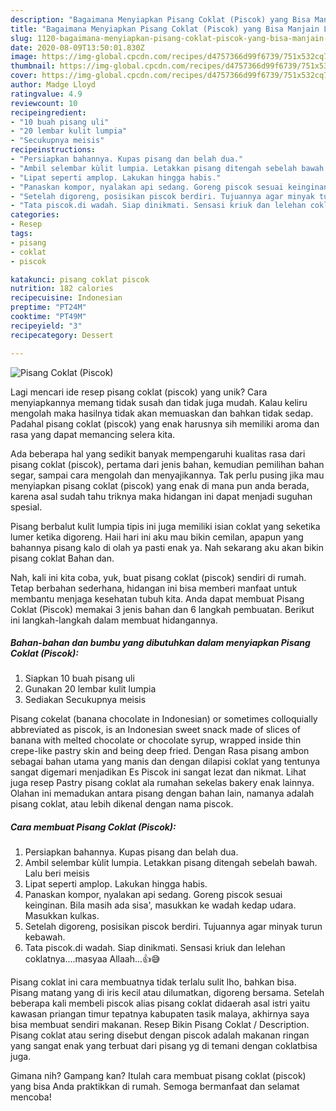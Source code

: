 ```yaml
---
description: "Bagaimana Menyiapkan Pisang Coklat (Piscok) yang Bisa Manjain Lidah"
title: "Bagaimana Menyiapkan Pisang Coklat (Piscok) yang Bisa Manjain Lidah"
slug: 1120-bagaimana-menyiapkan-pisang-coklat-piscok-yang-bisa-manjain-lidah
date: 2020-08-09T13:50:01.830Z
image: https://img-global.cpcdn.com/recipes/d4757366d99f6739/751x532cq70/pisang-coklat-piscok-foto-resep-utama.jpg
thumbnail: https://img-global.cpcdn.com/recipes/d4757366d99f6739/751x532cq70/pisang-coklat-piscok-foto-resep-utama.jpg
cover: https://img-global.cpcdn.com/recipes/d4757366d99f6739/751x532cq70/pisang-coklat-piscok-foto-resep-utama.jpg
author: Madge Lloyd
ratingvalue: 4.9
reviewcount: 10
recipeingredient:
- "10 buah pisang uli"
- "20 lembar kulit lumpia"
- "Secukupnya meisis"
recipeinstructions:
- "Persiapkan bahannya. Kupas pisang dan belah dua."
- "Ambil selembar kùlit lumpia. Letakkan pisang ditengah sebelah bawah. Lalu beri meisis"
- "Lipat seperti amplop. Lakukan hingga habis."
- "Panaskan kompor, nyalakan api sedang. Goreng piscok sesuai keinginan. Bila masih ada sisa&#39;, masukkan ke wadah kedap udara. Masukkan kulkas."
- "Setelah digoreng, posisikan piscok berdiri. Tujuannya agar minyak turun kebawah."
- "Tata piscok.di wadah. Siap dinikmati. Sensasi kriuk dan lelehan coklatnya....masyaa Allaah...👍😅"
categories:
- Resep
tags:
- pisang
- coklat
- piscok

katakunci: pisang coklat piscok 
nutrition: 182 calories
recipecuisine: Indonesian
preptime: "PT24M"
cooktime: "PT49M"
recipeyield: "3"
recipecategory: Dessert

---
```



![Pisang Coklat (Piscok)](https://img-global.cpcdn.com/recipes/d4757366d99f6739/751x532cq70/pisang-coklat-piscok-foto-resep-utama.jpg)

Lagi mencari ide resep pisang coklat (piscok) yang unik? Cara menyiapkannya memang tidak susah dan tidak juga mudah. Kalau keliru mengolah maka hasilnya tidak akan memuaskan dan bahkan tidak sedap. Padahal pisang coklat (piscok) yang enak harusnya sih memiliki aroma dan rasa yang dapat memancing selera kita.

Ada beberapa hal yang sedikit banyak mempengaruhi kualitas rasa dari pisang coklat (piscok), pertama dari jenis bahan, kemudian pemilihan bahan segar, sampai cara mengolah dan menyajikannya. Tak perlu pusing jika mau menyiapkan pisang coklat (piscok) yang enak di mana pun anda berada, karena asal sudah tahu triknya maka hidangan ini dapat menjadi suguhan spesial.

Pisang berbalut kulit lumpia tipis ini juga memiliki isian coklat yang seketika lumer ketika digoreng. Haii hari ini aku mau bikin cemilan, apapun yang bahannya pisang kalo di olah ya pasti enak ya. Nah sekarang aku akan bikin pisang coklat Bahan dan.


Nah, kali ini kita coba, yuk, buat pisang coklat (piscok) sendiri di rumah. Tetap berbahan sederhana, hidangan ini bisa memberi manfaat untuk membantu menjaga kesehatan tubuh kita. Anda dapat membuat Pisang Coklat (Piscok) memakai 3 jenis bahan dan 6 langkah pembuatan. Berikut ini langkah-langkah dalam membuat hidangannya.

<!--inarticleads1-->

##### Bahan-bahan dan bumbu yang dibutuhkan dalam menyiapkan Pisang Coklat (Piscok):

1. Siapkan 10 buah pisang uli
1. Gunakan 20 lembar kulit lumpia
1. Sediakan Secukupnya meisis


Pisang cokelat (banana chocolate in Indonesian) or sometimes colloquially abbreviated as piscok, is an Indonesian sweet snack made of slices of banana with melted chocolate or chocolate syrup, wrapped inside thin crepe-like pastry skin and being deep fried. Dengan Rasa pisang ambon sebagai bahan utama yang manis dan dengan dilapisi coklat yang tentunya sangat digemari menjadikan Es Piscok ini sangat lezat dan nikmat. Lihat juga resep Pastry pisang coklat ala rumahan sekelas bakery enak lainnya. Olahan ini memadukan antara pisang dengan bahan lain, namanya adalah pisang coklat, atau lebih dikenal dengan nama piscok. 

<!--inarticleads2-->

##### Cara membuat Pisang Coklat (Piscok):

1. Persiapkan bahannya. Kupas pisang dan belah dua.
1. Ambil selembar kùlit lumpia. Letakkan pisang ditengah sebelah bawah. Lalu beri meisis
1. Lipat seperti amplop. Lakukan hingga habis.
1. Panaskan kompor, nyalakan api sedang. Goreng piscok sesuai keinginan. Bila masih ada sisa&#39;, masukkan ke wadah kedap udara. Masukkan kulkas.
1. Setelah digoreng, posisikan piscok berdiri. Tujuannya agar minyak turun kebawah.
1. Tata piscok.di wadah. Siap dinikmati. Sensasi kriuk dan lelehan coklatnya....masyaa Allaah...👍😅


Pisang coklat ini cara membuatnya tidak terlalu sulit lho, bahkan bisa. Pisang matang yang di iris kecil atau dilumatkan, digoreng bersama. Setelah beberapa kali membeli piscok alias pisang coklat didaerah asal istri yaitu kawasan priangan timur tepatnya kabupaten tasik malaya, akhirnya saya bisa membuat sendiri makanan. Resep Bikin Pisang Coklat / Description. Pisang coklat atau sering disebut dengan piscok adalah makanan ringan yang sangat enak yang terbuat dari pisang yg di temani dengan coklatbisa juga. 

Gimana nih? Gampang kan? Itulah cara membuat pisang coklat (piscok) yang bisa Anda praktikkan di rumah. Semoga bermanfaat dan selamat mencoba!
